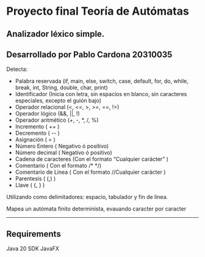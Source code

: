 # Proyecto final Teoría de Autómatas
## Analizador léxico simple.
Desarrollado por Pablo Cardona 20310035 
---
Detecta:
- Palabra reservada (if, main, else, switch, case, default, for, do, while, break, int, String, double, char, print)
- Identificador (Inicia con letra, sin espacios en blanco, sin caracteres especiales, excepto el guión bajo)
- Operador relacional (<, <=, >, >=, ==, !=)
- Operador lógico (&&, ||, !)
- Operador aritmético (+, -, *, /, %)
- Incremento ( ++ )
- Decremento ( -- )
- Asignación ( = )
- Número Entero ( Negativo ó positivo)
- Número decimal ( Negativo ó positivo)
- Cadena de caracteres (Con el formato “Cualquier carácter” )
- Comentario ( Con el formato /* */)
- Comentario de Linea ( Con el formato //Cualquier carácter )
- Parentesis ( (,) )
- Llave ( {, } )

Utilizando como delimitadores: espacio, tabulador y fin de linea.

Mapea un autómata finito determinista, evauando caracter por caracter

---
## Requirements
Java 20 SDK
JavaFX
